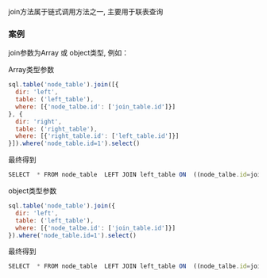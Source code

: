 join方法属于链式调用方法之一, 主要用于联表查询


### 案例

join参数为Array<object> 或 object类型, 例如：


Array类型参数 
```js 
sql.table('node_table').join([{
  dir: 'left',
  table: ('left_table'),
  where: [{'node_talbe.id': ['join_table.id']}]
}, {
  dir: 'right',
  table: ('right_table'),
  where: [{'right_table.id': ['left_table.id']}]
}]).where('node_table.id=1').select()
```

最终得到
```js
SELECT  * FROM node_table  LEFT JOIN left_table ON  ((node_talbe.id=join_table.id) ) RIGHT JOIN right_table ON  ((right_table.id=left_table.id) ) WHERE node_table.id=1
```

object类型参数
```js 
sql.table('node_table').join({
  dir: 'left',
  table: ('left_table'),
  where: [{'node_talbe.id': ['join_table.id']}]
}).where('node_table.id=1').select()
```

最终得到
```js
SELECT  * FROM node_table  LEFT JOIN left_table ON  ((node_talbe.id=join_table.id) ) WHERE node_table.id=1
```

